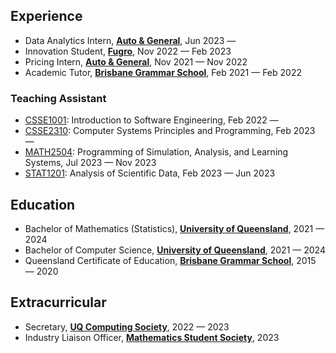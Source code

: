## Experience
* Data Analytics Intern, [**Auto & General**](https://autogeneral.com.au/), Jun 2023 —
* Innovation Student, [**Fugro**](https://www.fugro.com/), Nov 2022 — Feb 2023
* Pricing Intern, [**Auto & General**](https://www.autogeneral.com.au/), Nov 2021 — Nov 2022
* Academic Tutor, [**Brisbane Grammar School**](https://www.brisbanegrammar.com/), Feb 2021 — Feb 2022

### Teaching Assistant
* [CSSE1001](https://my.uq.edu.au/programs-courses/course.html?course_code=csse1001): Introduction to Software Engineering, Feb 2022 —
* [CSSE2310](https://my.uq.edu.au/programs-courses/course.html?course_code=csse2310): Computer Systems Principles and Programming, Feb 2023 —
* [MATH2504](https://my.uq.edu.au/programs-courses/course.html?course_code=math2504): Programming of Simulation, Analysis, and Learning Systems, Jul 2023 — Nov 2023
* [STAT1201](https://my.uq.edu.au/programs-courses/course.html?course_code=stat1201): Analysis of Scientific Data, Feb 2023 — Jun 2023

## Education
* Bachelor of Mathematics (Statistics), [**University of Queensland**](https://www.uq.edu.au/), 2021 — 2024
* Bachelor of Computer Science, [**University of Queensland**](https://www.uq.edu.au/), 2021 — 2024
* Queensland Certificate of Education, [**Brisbane Grammar School**](https://www.brisbanegrammar.com/), 2015 — 2020

## Extracurricular
* Secretary, [**UQ Computing Society**](https://uqcs.org/), 2022 — 2023
* Industry Liaison Officer, [**Mathematics Student Society**](https://uqmss.org/), 2023
